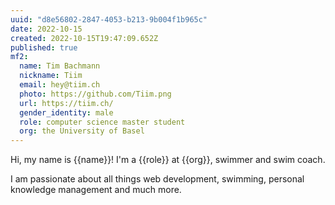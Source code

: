 ```yaml
---
uuid: "d8e56802-2847-4053-b213-9b004f1b965c"
date: 2022-10-15
created: 2022-10-15T19:47:09.652Z
published: true
mf2:
  name: Tim Bachmann
  nickname: Tiim
  email: hey@tiim.ch
  photo: https://github.com/Tiim.png
  url: https://tiim.ch/
  gender_identity: male
  role: computer science master student
  org: the University of Basel
---
```


Hi, my name is {{name}}!
I'm a {{role}} at {{org}}, swimmer and swim coach.

I am passionate about all things web development, swimming, personal knowledge management and much more.
